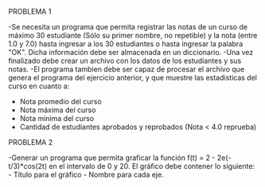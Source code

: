 PROBLEMA 1

-Se necesita un programa que permita registrar las notas de un curso de máximo 30 estudiante (Sólo su primer nombre, no repetible) y la nota (entre 1.0 y 7.0) hasta ingresar a los 30 estudiantes o hasta ingresar la palabra "OK". 
  Dicha información debe ser almacenada en un diccionario.
-Una vez finalizado debe crear un archivo con los datos de los estudiantes y sus notas.
-El programa tambien debe ser capaz de procesar el archivo que genera el programa del ejercicio anterior, y que muestre las estadisticas del curso en cuanto a:
  - Nota promedio del curso
  - Nota máxima del curso
  - Nota minima del curso
  - Cantidad de estudiantes aprobados y reprobados (Nota < 4.0 reprueba)
  

PROBLEMA 2

-Generar un programa que permita graficar la función f(t) = 2 - 2e(-t/3)*cos(2t) en el intervalo de 0 y 20.
 El gráfico debe contener lo siguiente: 
    - Título para el gráfico
    - Nombre para cada eje.
    
